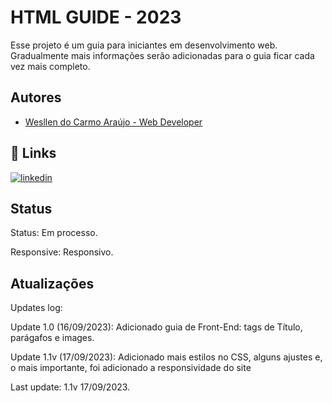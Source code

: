 
# HTML GUIDE - 2023

Esse projeto é um guia para iniciantes em desenvolvimento web. Gradualmente mais informações serão adicionadas para o guia ficar cada vez mais completo.
## Autores

- [Wesllen do Carmo Araújo - Web Developer](https://www.github.com/WesllenAraujo)


## 🔗 Links
[![linkedin](https://img.shields.io/badge/linkedin-0A66C2?style=for-the-badge&logo=linkedin&logoColor=white)](https://www.linkedin.com/in/wesllen-do-carmo-ara%C3%BAjo-0b1115276/)


## Status

Status: Em processo.

Responsive: Responsivo.

## Atualizações

Updates log:

Update 1.0 (16/09/2023): Adicionado guia de Front-End: tags de Título, parágafos e images.

Update 1.1v (17/09/2023): Adicionado mais estilos no CSS, alguns ajustes e, o mais importante, foi adicionado a responsividade do site

Last update: 1.1v 17/09/2023.

